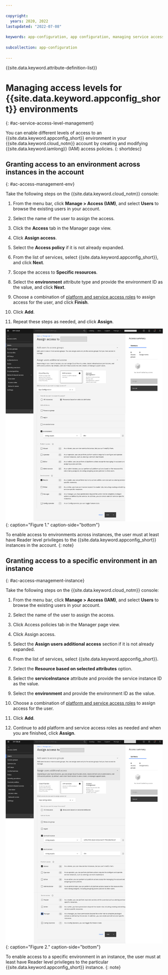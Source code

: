 ```yaml
---

copyright:
  years: 2020, 2022
lastupdated: "2022-07-08"

keywords: app-configuration, app configuration, managing service access, iam, account, environments

subcollection: app-configuration

---
```


{{site.data.keyword.attribute-definition-list}}

# Managing access levels for {{site.data.keyword.appconfig_short}} environments
{: #ac-service-access-level-management}

You can enable different levels of access to an {{site.data.keyword.appconfig_short}} environment in your {{site.data.keyword.cloud_notm}} account by creating and modifying {{site.data.keyword.iamlong}} (IAM) access policies.
{: shortdesc}

## Granting access to an environment across instances in the account
{: #ac-access-management-env}

Take the following steps on the {{site.data.keyword.cloud_notm}} console:

1. From the menu bar, click **Manage > Access (IAM)**, and select **Users** to browse the existing users in your account.

1. Select the name of the user to assign the access.

1. Click the **Access** tab in the Manager page view.

1. Click **Assign access**.

1. Select the **Access policy** if it is not already expanded.

1. From the list of services, select {{site.data.keyword.appconfig_short}}, and click **Next**.

1. Scope the access to **Specific resources**.

1. Select the **environment** attribute type and provide the environment ID as the value, and click **Next**.

1. Choose a combination of [platform and service access roles](/docs/app-configuration?topic=app-configuration-ac-service-access-management) to assign access for the user, and click **Finish**.

1. Click **Add**.

1. Repeat these steps as needed, and click **Assign**.

![Access to an environment across instances](images/rbac-env.png "Console screen capture"){: caption="Figure 1." caption-side="bottom"}

To enable access to environments across instances, the user must at least have Reader level privileges to the {{site.data.keyword.appconfig_short}} instances in the account.
{: note}  

## Granting access to a specific environment in an instance
{: #ac-access-management-instance}

Take the following steps on the {{site.data.keyword.cloud_notm}} console:

1. From the menu bar, click **Manage > Access (IAM)**, and select **Users** to browse the existing users in your account.

1. Select the name of the user to assign the access.

1. Click Access policies tab in the Manager page view.

1. Click Assign access.

1. Select the **Assign users additional access** section if it is not already expanded.

1. From the list of services, select {{site.data.keyword.appconfig_short}}.

1. Select the **Resource based on selected attributes** option.

1. Select the **serviceInstance** attribute and provide the service instance ID as the value.

1. Select the **environment** and provide the environment ID as the value.

1. Choose a combination of [platform and service access roles](/docs/app-configuration?topic=app-configuration-ac-service-access-management) to assign access for the user.

1. Click **Add**.

1. Continue to add platform and service access roles as needed and when you are finished, click **Assign**.

![Access to a specific environment in an instance](images/rbac-inst.png "Console screen capture"){: caption="Figure 2." caption-side="bottom"}

To enable access to a specific environment in an instance, the user must at least have Reader level privileges to the particular {{site.data.keyword.appconfig_short}} instance.
{: note}
